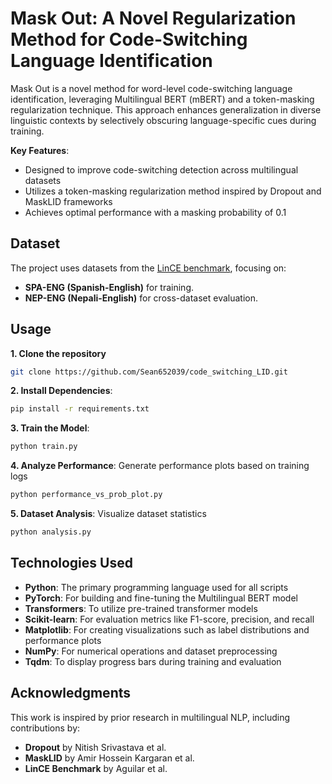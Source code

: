 # Mask Out: A Novel Regularization Method for Code-Switching Language Identification

Mask Out is a novel method for word-level code-switching language identification, leveraging Multilingual BERT (mBERT) and a token-masking regularization technique. This approach enhances generalization in diverse linguistic contexts by selectively obscuring language-specific cues during training.

**Key Features**:
- Designed to improve code-switching detection across multilingual datasets
- Utilizes a token-masking regularization method inspired by Dropout and MaskLID frameworks
- Achieves optimal performance with a masking probability of 0.1

## Dataset

The project uses datasets from the [LinCE benchmark](https://ritual.uh.edu/lince/datasets), focusing on:
- **SPA-ENG (Spanish-English)** for training.
- **NEP-ENG (Nepali-English)** for cross-dataset evaluation.

## Usage

**1. Clone the repository**
```bash
git clone https://github.com/Sean652039/code_switching_LID.git
```
**2. Install Dependencies**:
```bash
pip install -r requirements.txt
```
**3. Train the Model**:
```bash
python train.py
```
**4. Analyze Performance**: Generate performance plots based on training logs
```bash
python performance_vs_prob_plot.py
```
**5. Dataset Analysis**: Visualize dataset statistics
```bash
python analysis.py
```

## Technologies Used

- **Python**: The primary programming language used for all scripts
- **PyTorch**: For building and fine-tuning the Multilingual BERT model
- **Transformers**: To utilize pre-trained transformer models
- **Scikit-learn**: For evaluation metrics like F1-score, precision, and recall
- **Matplotlib**: For creating visualizations such as label distributions and performance plots
- **NumPy**: For numerical operations and dataset preprocessing
- **Tqdm**: To display progress bars during training and evaluation

## Acknowledgments

This work is inspired by prior research in multilingual NLP, including contributions by:
- **Dropout** by Nitish Srivastava et al.
- **MaskLID** by Amir Hossein Kargaran et al.
- **LinCE Benchmark** by Aguilar et al.